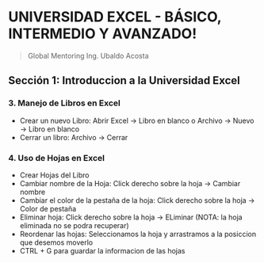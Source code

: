 # UNIVERSIDAD EXCEL - BÁSICO, INTERMEDIO Y AVANZADO!
> Global Mentoring Ing. Ubaldo Acosta

## Sección 1: Introduccion a la Universidad Excel
### 3. Manejo de Libros en Excel
* Crear un nuevo Libro: Abrir Excel -> Libro en blanco o Archivo -> Nuevo -> Libro en blanco
* Cerrar un libro: Archivo -> Cerrar

### 4. Uso de Hojas en Excel
* Crear Hojas del Libro
* Cambiar nombre de la Hoja: Click derecho sobre la hoja -> Cambiar nombre
* Cambiar el color de la pestaña de la hoja: Click derecho sobre la hoja -> Color de pestaña
* Eliminar hoja: Click derecho sobre la hoja -> ELiminar (NOTA: la hoja eliminada no se podra recuperar)
* Reordenar las hojas: Seleccionamos la hoja y arrastramos a la posiccion que desemos moverlo
* CTRL + G para guardar la informacion de las hojas
